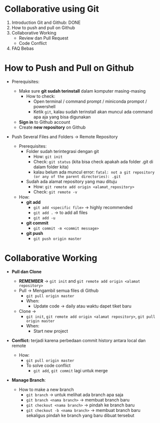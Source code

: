 # Collaborative using Git

1. Introduction Git and Github: DONE
2. How to push and pull on Github
3. Collaborative Working
    - Review dan Pull Request
    - Code Conflict
4. FAQ Bebas

# How to Push and Pull on Github

- Prerequisites:

    - Make sure **git sudah terinstall** dalam komputer masing-masing
        - How to check:
            - Open terminal / command prompt / miniconda prompot / powershell
            - Ketik `git`, kalau sudah terinstall akan muncul ada command apa aja yang bisa digunakan
    - **Sign in** to Github account
    - Create **new repository** on Github
   
   
- Push Several Files and Folders -> Remote Repository
    - Prerequisites:
        - Folder sudah terintegrasi dengan git
            - How: `git init`
            - Check: `git status` (kita bisa check apakah ada folder .git di dalam folder kita)
            - kalau belum ada muncul error: `fatal: not a git repository (or any of the parent directories): .git`
        - Sudah ada alamat repository yang mau dituju
            - How: `git remote add origin <alamat_repository>`
            - Check: `git remote -v`
    - How:
        - **git add**
            - `git add <specific file>` -> highly recommended
            - `git add .` -> to add all files
            - `git add -u`
        - **git commit**
            - `git commit -m <commit message>`
        - **git push**
            - `git push origin master`

# Collaborative Working

- **Pull dan Clone**

    - **REMEMBER** -> `git init` and `git remote add origin <alamat repository>`
    - Pull -> Mengambil semua files di Github
        - `git pull origin master`
        - When:
            - Update code -> daily atau waktu dapet tiket baru
    - Clone ->
        - `git init`, `git remote add origin <alamat repository>`, `git pull origin master`
        - When:
            - Start new project

- **Conflict:** terjadi karena perbedaan commit history antara local dan remote

    - How:
        - `git pull origin master`
        - To solve code conflict
            - `git add`, `git commit` lagi untuk merge

- **Manage Branch**:
    - How to make a new branch
        - `git branch` -> untuk melihat ada branch apa saja
        - `git branch <nama branch>` -> membuat branch baru
        - `git checkout <nama branch>` -> pindah ke branch baru
        - `git checkout -b <nama branch>` -> membuat branch baru sekaligus pindah ke branch yang baru dibuat tersebut

